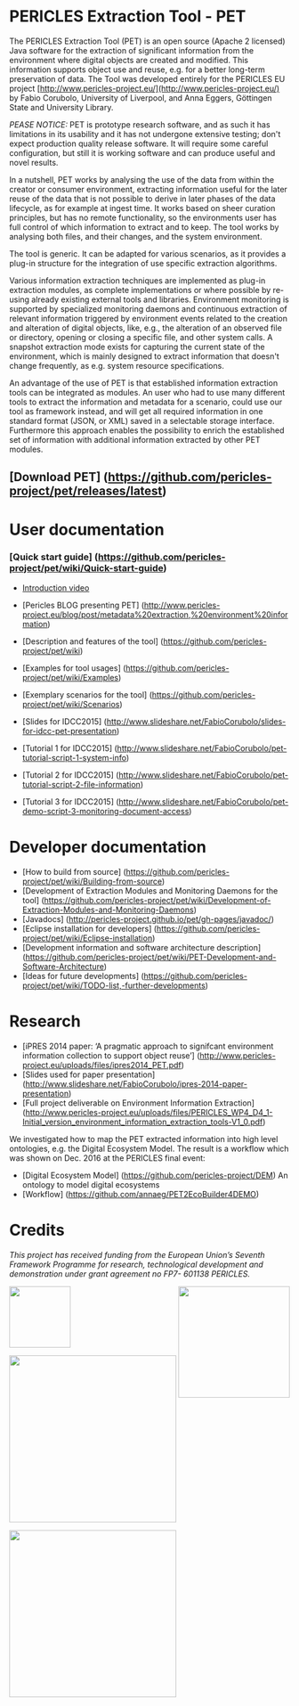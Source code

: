 # PERICLES Extraction Tool - PET 

The PERICLES Extraction Tool (PET) is an open source (Apache 2 licensed) Java software for the extraction of significant information from the environment where digital objects are created and modified. This information supports object use and reuse, e.g. for a better long-term preservation of data. The Tool was developed entirely for the PERICLES EU project [http://www.pericles-project.eu/](http://www.pericles-project.eu/) by Fabio Corubolo, University of Liverpool, and Anna Eggers, Göttingen State and University Library.

*PEASE NOTICE:* PET is prototype research software, and as such it has limitations in its usability and it has not undergone extensive testing; don't expect production quality release software. It will require some careful configuration, but still it is working software and can produce useful and novel results.

In a nutshell, PET works by analysing the use of the data from within the creator or consumer environment, extracting information useful for the later reuse of the data that is not possible to derive in later phases of the data lifecycle, as for example at ingest time. It works based on sheer curation principles, but has no remote functionality, so the environments user has full control of which information to extract and to keep. The tool works by analysing both files, and their changes, and the system environment. 

The tool is generic. It can be adapted for various scenarios, as it provides a plug-in structure for the integration of use specific extraction algorithms.

Various information extraction techniques are implemented as plug-in extraction modules, as complete implementations or where possible by re-using already existing external tools and libraries. Environment monitoring is supported by specialized monitoring daemons and continuous extraction of relevant information triggered by environment events related to the creation and alteration of digital objects, like, e.g., the alteration of an observed file or directory, opening or closing a specific file, and other system calls. A snapshot extraction mode exists for capturing the current state of the environment, which is mainly designed to extract information that doesn't change frequently, as e.g. system resource specifications.     

An advantage of the use of PET is that established information extraction tools can be integrated as modules. An user who had to use many different tools to extract the information and metadata for a scenario, could use our tool as framework instead, and will get all required information in one standard format (JSON, or XML) saved in a selectable storage interface. Furthermore this approach enables the possibility to enrich the established set of information with additional information extracted by other PET modules.

## [Download PET] (https://github.com/pericles-project/pet/releases/latest)

# User documentation 

### [Quick start guide] (https://github.com/pericles-project/pet/wiki/Quick-start-guide)
*  [Introduction video](https://www.youtube.com/watch?v=wonEEil1_c0)
*  [Pericles BLOG presenting PET] (http://www.pericles-project.eu/blog/post/metadata%20extraction,%20environment%20information)
*  [Description and features of the tool] (https://github.com/pericles-project/pet/wiki)
*  [Examples for tool usages] (https://github.com/pericles-project/pet/wiki/Examples)
*  [Exemplary scenarios for the tool] (https://github.com/pericles-project/pet/wiki/Scenarios)

*  [Slides for IDCC2015] (http://www.slideshare.net/FabioCorubolo/slides-for-idcc-pet-presentation)
*  [Tutorial 1 for IDCC2015] (http://www.slideshare.net/FabioCorubolo/pet-tutorial-script-1-system-info)
*  [Tutorial 2 for IDCC2015] (http://www.slideshare.net/FabioCorubolo/pet-tutorial-script-2-file-information)
*  [Tutorial 3 for IDCC2015] (http://www.slideshare.net/FabioCorubolo/pet-demo-script-3-monitoring-document-access)

# Developer documentation 

* [How to build from source] (https://github.com/pericles-project/pet/wiki/Building-from-source)
* [Development of Extraction Modules and Monitoring Daemons for the tool] (https://github.com/pericles-project/pet/wiki/Development-of-Extraction-Modules-and-Monitoring-Daemons)
* [Javadocs] (http://pericles-project.github.io/pet/gh-pages/javadoc/)
* [Eclipse installation for developers] (https://github.com/pericles-project/pet/wiki/Eclipse-installation)
* [Development information and software architecture description] (https://github.com/pericles-project/pet/wiki/PET-Development-and-Software-Architecture)
* [Ideas for future developments] (https://github.com/pericles-project/pet/wiki/TODO-list,-further-developments)

# Research
* [iPRES 2014 paper: ‘A pragmatic approach to signifcant environment information collection to support object reuse’] (http://www.pericles-project.eu/uploads/files/ipres2014_PET.pdf)
* [Slides used for paper presentation] (http://www.slideshare.net/FabioCorubolo/ipres-2014-paper-presentation)
* [Full project deliverable on Environment Information Extraction] (http://www.pericles-project.eu/uploads/files/PERICLES_WP4_D4_1-Initial_version_environment_information_extraction_tools-V1_0.pdf)
 
We investigated how to map the PET extracted information into high level ontologies, e.g. the Digital Ecosystem Model. The result is a workflow which was shown on Dec. 2016 at the PERICLES final event:
* [Digital Ecosystem Model] (https://github.com/pericles-project/DEM) An ontology to model digital ecosystems
* [Workflow] (https://github.com/annaeg/PET2EcoBuilder4DEMO)

# Credits

 _This project has received funding from the European Union’s Seventh Framework Programme for research, technological development and demonstration under grant agreement no FP7- 601138 PERICLES._   
 
 <a href="http://ec.europa.eu/research/fp7"><img src="https://github.com/pericles-project/pet/blob/master/wiki-images/LogoEU.png" width="110"/></a>
 <a href="http://www.pericles-project.eu/"> <img src="https://github.com/pericles-project/pet/blob/master/wiki-images/PERICLES%20logo_black.jpg" width="200" align="right"/> </a>

<a href="http://www.liv.ac.uk/"> <img src="https://github.com/pericles-project/pet/blob/master/wiki-images/liverpool_logo.png" width="300"/></a>

<a href="http://www.sub.uni-goettingen.de/"><img src="https://github.com/pericles-project/pet/blob/master/wiki-images/sub-logo.jpg" width="300"/></a>


